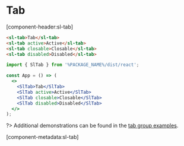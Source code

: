 # Tab

[component-header:sl-tab]

```html preview
<sl-tab>Tab</sl-tab>
<sl-tab active>Active</sl-tab>
<sl-tab closable>Closable</sl-tab>
<sl-tab disabled>Disabled</sl-tab>
```

```jsx react
import { SlTab } from '%PACKAGE_NAME%/dist/react';

const App = () => (
  <>
    <SlTab>Tab</SlTab>
    <SlTab active>Active</SlTab>
    <SlTab closable>Closable</SlTab>
    <SlTab disabled>Disabled</SlTab>
  </>
);
```

?> Additional demonstrations can be found in the [tab group examples](/components/tab-group).

[component-metadata:sl-tab]
